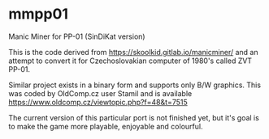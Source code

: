 # mmpp01
Manic Miner for PP-01 (SinDiKat version)


This is the code derived from https://skoolkid.gitlab.io/manicminer/ and an attempt to convert it for Czechoslovakian computer of 1980's called ZVT PP-01.

Similar project exists in a binary form and supports only B/W graphics. This was coded by OldComp.cz user Stamil and is available https://www.oldcomp.cz/viewtopic.php?f=48&t=7515

The current version of this particular port is not finished yet, but it's goal is to make the game more playable, enjoyable and colourful.
